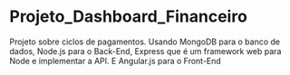 # Projeto_Dashboard_Financeiro
Projeto sobre ciclos de pagamentos. Usando MongoDB para o banco de dados, Node.js para o Back-End, Express que é um framework web para Node e implementar a API. E Angular.js para o Front-End
